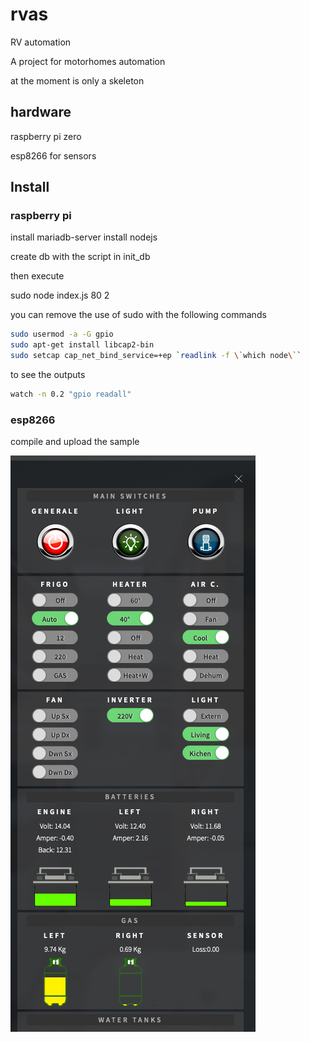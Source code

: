 # rvas

RV automation

A project for motorhomes automation

at the moment is only a skeleton


## hardware

raspberry pi zero

esp8266 for sensors

## Install

### raspberry pi 

install mariadb-server
install nodejs

create db with the script in init_db

then execute

sudo node index.js 80 2

you can remove the use of sudo with the following commands

```bash
sudo usermod -a -G gpio
sudo apt-get install libcap2-bin
sudo setcap cap_net_bind_service=+ep `readlink -f \`which node\``
```

to see the outputs 

```bash
watch -n 0.2 "gpio readall"
```


### esp8266

compile and upload the sample




![interface](https://github.com/6leonardo/rvas/blob/master/interface.png?raw=true)


